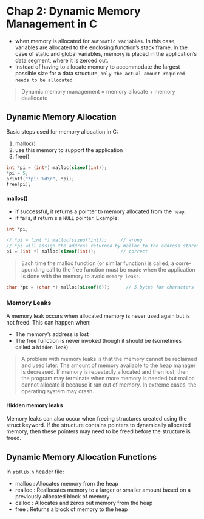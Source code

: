 # Chap 2: Dynamic Memory Management in C
* when memory is allocated for `automatic variables`. In this case, variables are allocated to the enclosing function’s stack frame. In the case of static and global variables, memory is placed in the application’s data segment, where it is zeroed out.
* Instead of having to allocate memory to accommodate the largest possible size for a data structure, `only the actual amount required needs to be allocated`.

> Dynamic memory management = memory allocate + memory deallocate

## Dynamic Memory Allocation
Basic steps used for memory allocation in C:
1. malloc()
2. use this memory to support the application
3. free()

```c
int *pi = (int*) malloc(sizeof(int)); 
*pi = 5;
printf("*pi: %d\n", *pi);
free(pi);
```
#### malloc()
* if successful, it returns a pointer to memory allocated from the `heap`.
* if fails, it return s a `NULL` pointer.
Example:
```c
int *pi;

// *pi = (int *) malloc(sizeof(int));     // wrong
// *pi will assign the address returned by malloc to the address stored in pi, if this is the first time an assignment is made to the pointer, then the address contained in the pointer is probably invalid
pi = (int *) malloc(sizeof(int));         // correct
```
> Each time the malloc function (or similar function) is called, a corre‐ sponding call to the free function must be made when the application is done with the memory to avoid `memory leaks`.

```c
char *pc = (char *) malloc(sizeof(6));      // 5 bytes for characters + 1 byte for NUL(\0) termination character
```
### Memory Leaks
A memory leak occurs when allocated memory is never used again but is not freed. This can happen when:
* The memory’s address is lost
* The free function is never invoked though it should be (sometimes called a `hidden leak`)
> A problem with memory leaks is that the memory cannot be reclaimed and used later. The amount of memory available to the heap manager is decreased. If memory is repeatedly allocated and then lost, then the program may terminate when more memory is needed but malloc cannot allocate it because it ran out of memory. In extreme cases, the operating system may crash.
#### Hidden memory leaks
Memory leaks can also occur when freeing structures created using the struct keyword. If the structure contains pointers to dynamically allocated memory, then these pointers may need to be freed before the structure is freed.

## Dynamic Memory Allocation Functions
In `stdlib.h` header file:
* malloc  : Allocates memory from the heap
* realloc : Reallocates memory to a larger or smaller amount based on a previously allocated block of memory
* calloc  : Allocates and zeros out memory from the heap
* free    : Returns a block of memory to the heap
